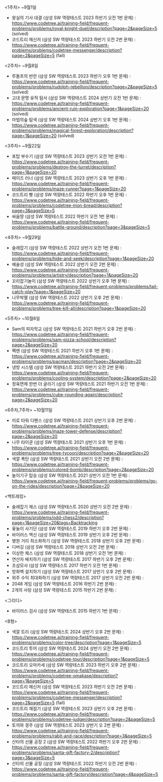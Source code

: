 <1주차> ~9월1일
- 왕실의 기사 대결 (삼성 SW 역량테스트 2023 하반기 오전 1번 문제) : https://www.codetree.ai/training-field/frequent-problems/problems/royal-knight-duel/description?page=2&pageSize=5 (solved)
- 코드트리 메신저 (삼성 SW 역량테스트 2023 하반기 오전 2번 문제) : https://www.codetree.ai/training-field/frequent-problems/problems/codetree-messenger/description?page=2&pageSize=5 (fail)

<2주차> ~9월8일
- 루돌프의 반란 (삼성 SW 역량테스트 2023 하반기 오후 1번 문제) : https://www.codetree.ai/training-field/frequent-problems/problems/rudolph-rebellion/description?page=2&pageSize=5 (solved)
- 고대 문명 유적 탐사 (삼성 SW 역량테스트 2024 상반기 오전 1번 문제) : https://www.codetree.ai/training-field/frequent-problems/problems/ancient-ruin-exploration?page=1&pageSize=20 (solved)
- 마법의숲 탐색 (삼성 SW 역량테스트 2024 상반기 오후 1번 문제) : https://www.codetree.ai/training-field/frequent-problems/problems/magical-forest-exploration/description?page=1&pageSize=20 (solved)

<3주차> ~9월22일
- 포탑 부수기 (삼성 SW 역량테스트 2023 상반기 오전 1번 문제) : https://www.codetree.ai/training-field/frequent-problems/problems/destroy-the-turret/description?page=1&pageSize=20
- 메이즈 러너 (삼성 SW 역량테스트 2023 상반기 오후 1번 문제) : https://www.codetree.ai/training-field/frequent-problems/problems/maze-runner?page=1&pageSize=20
- 코드트리 빵 (삼성 SW 역량테스트 2022 하반기 오후 1번 문제) : https://www.codetree.ai/training-field/frequent-problems/problems/codetree-mon-bread/description?page=3&pageSize=5
- 싸움땅 (삼성 SW 역량테스트 2022 하반기 오전 1번 문제) : https://www.codetree.ai/training-field/frequent-problems/problems/battle-ground/description?page=3&pageSize=5

<4주차> ~9월29일
- 술래잡기 (삼성 SW 역량테스트 2022 상반기 오전 1번 문제) : https://www.codetree.ai/training-field/frequent-problems/problems/hide-and-seek/description?page=1&pageSize=20
- 예술성 (삼성 SW 역량테스트 2022 상반기 오전 2번 문제) : https://www.codetree.ai/training-field/frequent-problems/problems/artistry/description?page=1&pageSize=20
- 꼬리잡기놀이 (삼성 SW 역량테스트 2022 상반기 오후 1번 문제) : https://www.codetree.ai/training-field/frequent-problems/problems/tail-catch-play?page=1&pageSize=20
- 나무박멸 (삼성 SW 역량테스트 2022 상반기 오후 2번 문제) : https://www.codetree.ai/training-field/frequent-problems/problems/tree-kill-all/description?page=1&pageSize=20

<5주차> ~10월6일
- Sam의 피자학교 (삼성 SW 역량테스트 2021 하반기 오후 2번 문제) : https://www.codetree.ai/training-field/frequent-problems/problems/sam-pizza-school/description?page=2&pageSize=20
- 팩맨 (삼성 SW 역량테스트 2021 하반기 오후 1번 문제) : https://www.codetree.ai/training-field/frequent-problems/problems/pacman/description?page=2&pageSize=20
- 냉방 시스템 (삼성 SW 역량테스트 2021 하반기 오전 2번 문제) : https://www.codetree.ai/training-field/frequent-problems/problems/cooling-system/description?page=2&pageSize=20
- 정육면체 한번 더 굴리기 (삼성 SW 역량테스트 2021 하반기 오전 1번 문제) : https://www.codetree.ai/training-field/frequent-problems/problems/cube-rounding-again/description?page=2&pageSize=20

<6주차,7주차> ~10월11일
- 미로 타워 디펜스 (삼성 SW 역량테스트 2021 상반기 오후 2번 문제) : https://www.codetree.ai/training-field/frequent-problems/problems/maze-tower-defense/description?page=2&pageSize=20
- 나무 타이쿤 (삼성 SW 역량테스트 2021 상반기 오후 1번 문제) : https://www.codetree.ai/training-field/frequent-problems/problems/tree-tycoon/description?page=2&pageSize=20
- 색깔 폭탄 (삼성 SW 역량테스트 2021 상반기 오전 2번 문제) : https://www.codetree.ai/training-field/frequent-problems/problems/colored-bomb/description?page=2&pageSize=20
- 놀이기구 탑승 (삼성 SW 역량테스트 2021 상반기 오전 1번 문제) : https://www.codetree.ai/training-field/frequent-problems/problems/go-on-the-rides/description?page=2&pageSize=20
  
<백트레킹>
- 술래잡기 체스 (삼성 SW 역량테스트 2020 상반기 오전 2번 문제) : https://www.codetree.ai/training-field/frequent-problems/problems/odd-chess2/description?page=1&pageSize=20&tags=Backtracking
- 윷놀이 사기단 (삼성 SW 역량테스트 2019 하반기 오후 2번 문제) : 
- 바이러스 백신 (삼성 SW 역량테스트 2019 상반기 오후 2번 문제) : 
- 병원 거리 최소화하기 (삼성 SW 역량테스트 2018 상반기 오후 2번 문제) : 
- 디버깅 (삼성 SW 역량테스트 2018 상반기 오전 2번 문제) : 
- 이상한 체스 (삼성 SW 역량테스트 2018 상반기 오전 1번 문제) : 
- 연산자 배치하기 (삼성 SW 역량테스트 2017 하반기 오후 2번 문제) : 
- 조삼모사 (삼성 SW 역량테스트 2017 하반기 오전 1번 문제) : 
- 방화벽 설치하기 (삼성 SW 역량테스트 2017 상반기 오후 2번 문제) : 
- 외주 수익 최대화하기 (삼성 SW 역량테스트 2017 상반기 오전 2번 문제) : 
- 2048 게임 (삼성 SW 역량테스트 2016 하반기 2번 문제) : 
- 2개의 사탕 (삼성 SW 역량테스트 2015 하반기 2번 문제) :

<그리디>
- 바이러스 검사 (삼성 SW 역량테스트 2015 하반기 1번 문제) :

<B형>
- 색깔 트리 (삼성 SW 역량테스트 2024 상반기 오후 2번 문제) : https://www.codetree.ai/training-field/frequent-problems/problems/color-tree/description?page=1&pageSize=5
- 코드트리 투어 (삼성 SW 역량테스트 2024 상반기 오전 2번 문제) : https://www.codetree.ai/training-field/frequent-problems/problems/codetree-tour/description?page=1&pageSize=5
- 코드트리 오마카세 (삼성 SW 역량테스트 2023 하반기 오후 2번 문제) : https://www.codetree.ai/training-field/frequent-problems/problems/codetree-omakase/description?page=1&pageSize=5
- 코드트리 메신저 (삼성 SW 역량테스트 2023 하반기 오전 2번 문제) : https://www.codetree.ai/training-field/frequent-problems/problems/codetree-messenger/description?page=2&pageSize=5 (fail)
- 코드트리 채점기 (삼성 SW 역량테스트 2023 상반기 오후 2번 문제) : https://www.codetree.ai/training-field/frequent-problems/problems/codetree-judger/description?page=2&pageSize=5
- 토끼와 경주 (삼성 SW 역량테스트 2023 상반기 오 2번 문제) : https://www.codetree.ai/training-field/frequent-problems/problems/rabit-and-race/description?page=3&pageSize=5
- 산타의 선물 공장 2 (삼성 SW 역량테스트 2022 하반기 오후 2번 문제) : https://www.codetree.ai/training-field/frequent-problems/problems/santa-gift-factory-2/description?page=3&pageSize=5
- 산타의 선물 공장 (삼성 SW 역량테스트 2022 하반기 오전 2번 문제) : https://www.codetree.ai/training-field/frequent-problems/problems/santa-gift-factory/description?page=4&pageSize=5
  
